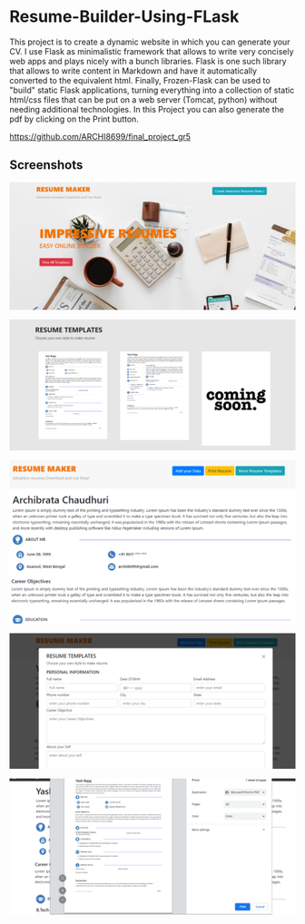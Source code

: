 # Resume-Builder-Using-FLask
This project is to create a dynamic website in which you can generate your CV. I use Flask as minimalistic framework that allows to write very concisely web apps and plays nicely with a bunch libraries. Flask is one such library that allows to write content in Markdown and have it automatically converted to the equivalent html. Finally, Frozen-Flask can be used to "build" static Flask applications, turning everything into a collection of static html/css files that can be put on a web server (Tomcat, python) without needing additional technologies.
In this Project you can also generate the pdf by clicking on the Print button.

https://github.com/ARCHI8699/final_project_gr5

## Screenshots
![Header Image](./1.png)

![Header Image](./2.png)

![Header Image](./3.PNG)

![Header Image](./4.png)

![Header Image](./5.png)
